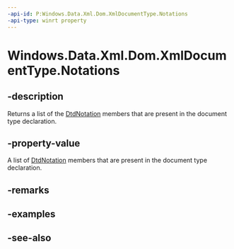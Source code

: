 ```yaml
---
-api-id: P:Windows.Data.Xml.Dom.XmlDocumentType.Notations
-api-type: winrt property
---
```


<!-- Property syntax
public Windows.Data.Xml.Dom.XmlNamedNodeMap Notations { get; }
-->

# Windows.Data.Xml.Dom.XmlDocumentType.Notations

## -description
Returns a list of the [DtdNotation](dtdnotation.md) members that are present in the document type declaration.

## -property-value
A list of [DtdNotation](dtdnotation.md) members that are present in the document type declaration.

## -remarks

## -examples

## -see-also
